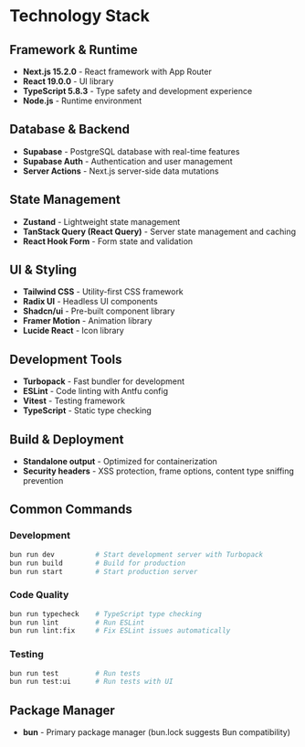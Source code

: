 # Technology Stack

## Framework & Runtime
- **Next.js 15.2.0** - React framework with App Router
- **React 19.0.0** - UI library
- **TypeScript 5.8.3** - Type safety and development experience
- **Node.js** - Runtime environment

## Database & Backend
- **Supabase** - PostgreSQL database with real-time features
- **Supabase Auth** - Authentication and user management
- **Server Actions** - Next.js server-side data mutations

## State Management
- **Zustand** - Lightweight state management
- **TanStack Query (React Query)** - Server state management and caching
- **React Hook Form** - Form state and validation

## UI & Styling
- **Tailwind CSS** - Utility-first CSS framework
- **Radix UI** - Headless UI components
- **Shadcn/ui** - Pre-built component library
- **Framer Motion** - Animation library
- **Lucide React** - Icon library

## Development Tools
- **Turbopack** - Fast bundler for development
- **ESLint** - Code linting with Antfu config
- **Vitest** - Testing framework
- **TypeScript** - Static type checking

## Build & Deployment
- **Standalone output** - Optimized for containerization
- **Security headers** - XSS protection, frame options, content type sniffing prevention

## Common Commands

### Development
```bash
bun run dev          # Start development server with Turbopack
bun run build        # Build for production
bun run start        # Start production server
```

### Code Quality
```bash
bun run typecheck    # TypeScript type checking
bun run lint         # Run ESLint
bun run lint:fix     # Fix ESLint issues automatically
```

### Testing
```bash
bun run test         # Run tests
bun run test:ui      # Run tests with UI
```

## Package Manager
- **bun** - Primary package manager (bun.lock suggests Bun compatibility)
